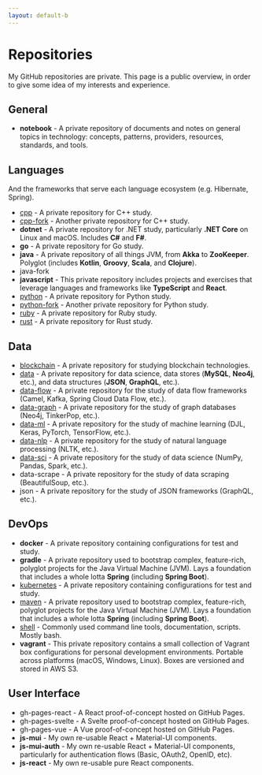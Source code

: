 ```yaml
---
layout: default-b
---
```


# Repositories

My GitHub repositories are private. This page is a public overview, in order to give some idea of my interests and experience.

## General

- **notebook** - A private repository of documents and notes on general topics in technology: concepts, patterns, providers, resources, standards, and tools.

## Languages

And the frameworks that serve each language ecosystem (e.g. Hibernate, Spring).

- [cpp](https://dfisher95350.github.io/cpp/) - A private repository for C++ study.
- [cpp-fork](https://dfisher95350.github.io/cpp-fork/) - Another private repository for C++ study.
- **dotnet** - A private repository for .NET study, particularly **.NET Core** on Linux and macOS. Includes **C#** and **F#**.
- **go** - A private repository for Go study.
- **java** - A private repository of all things JVM, from **Akka** to **ZooKeeper**. Polyglot (includes **Kotlin**, **Groovy**, **Scala**, and **Clojure**).
- java-fork
- **javascript** - This private repository includes projects and exercises that leverage languages and frameworks like **TypeScript** and **React**.
- [python](https://dfisher95350.github.io/python/) - A private repository for Python study.
- [python-fork](https://dfisher95350.github.io/python-fork/) - Another private repository for Python study.
- [ruby](https://dfisher95350.github.io/ruby/) - A private repository for Ruby study.
- [rust](https://dfisher95350.github.io/rust/) - A private repository for Rust study.

## Data

- [blockchain](https://dfisher95350.github.io/blockchain/) - A private repository for studying blockchain technologies.
- [data](https://dfisher95350.github.io/data/) - A private repository for data science, data stores (**MySQL**, **Neo4j**, etc.), and data structures (**JSON**, **GraphQL**, etc.).
- [data-flow](https://dfisher95350.github.io/data-flow/) - A private repository for the study of data flow frameworks (Camel, Kafka, Spring Cloud Data Flow, etc.).
- [data-graph](https://dfisher95350.github.io/data-graph/) - A private repository for the study of graph databases (Neo4j, TinkerPop, etc.).
- [data-ml](https://dfisher95350.github.io/data-ml/) - A private repository for the study of machine learning (DJL, Keras, PyTorch, TensorFlow, etc.).
- [data-nlp](https://dfisher95350.github.io/data-nlp/) - A private repository for the study of natural language processing (NLTK, etc.).
- [data-sci](https://dfisher95350.github.io/data-sci/) - A private repository for the study of data science (NumPy, Pandas, Spark, etc.).
- data-scrape - A private repository for the study of data scraping (BeautifulSoup, etc.).
- json - A private repository for the study of JSON frameworks (GraphQL, etc.).

## DevOps

- **docker** - A private repository containing configurations for test and study.
- **gradle** - A private repository used to bootstrap complex, feature-rich, polyglot projects for the Java Virtual Machine (JVM). Lays a foundation that includes a whole lotta **Spring** (including **Spring Boot**).
- [kubernetes](https://dfisher95350.github.io/kubernetes/) - A private repository containing configurations for test and study.
- [maven](https://dfisher95350.github.io/maven/) - A private repository used to bootstrap complex, feature-rich, polyglot projects for the Java Virtual Machine (JVM). Lays a foundation that includes a whole lotta **Spring** (including **Spring Boot**).
- [shell](https://dfisher95350.github.io/shell/) - Commonly used command line tools, documentation, scripts. Mostly bash.
- **vagrant** - This private repository contains a small collection of Vagrant box configurations for personal development environments. Portable across platforms (macOS, Windows, Linux). Boxes are versioned and stored in AWS S3.

## User Interface

- gh-pages-react - A React proof-of-concept hosted on GitHub Pages.
- gh-pages-svelte - A Svelte proof-of-concept hosted on GitHub Pages.
- gh-pages-vue - A Vue proof-of-concept hosted on GitHub Pages.
- **js-mui** - My own re-usable React + Material-UI components.
- **js-mui-auth** - My own re-usable React + Material-UI components, particularly for authentication flows (Basic, OAuth2, OpenID, etc).
- **js-react** - My own re-usable pure React components.